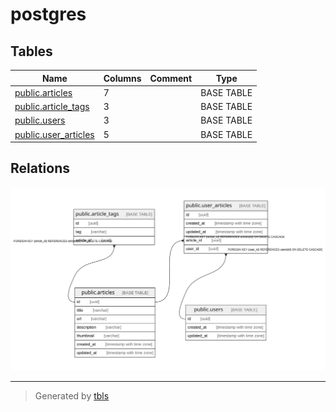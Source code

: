 # postgres

## Tables

| Name | Columns | Comment | Type |
| ---- | ------- | ------- | ---- |
| [public.articles](public.articles.md) | 7 |  | BASE TABLE |
| [public.article_tags](public.article_tags.md) | 3 |  | BASE TABLE |
| [public.users](public.users.md) | 3 |  | BASE TABLE |
| [public.user_articles](public.user_articles.md) | 5 |  | BASE TABLE |

## Relations

![er](schema.svg)

---

> Generated by [tbls](https://github.com/k1LoW/tbls)
